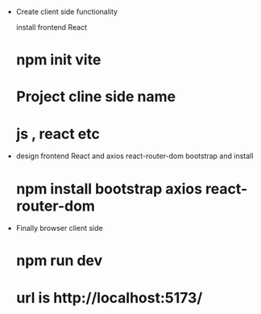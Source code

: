 

* Create client side functionality

    install frontend React
    # npm init vite
    # Project cline side name
    # js , react etc


* design frontend React and axios react-router-dom bootstrap and install
    # npm install bootstrap axios react-router-dom

* Finally browser client side
    # npm run dev
    # url is  http://localhost:5173/
